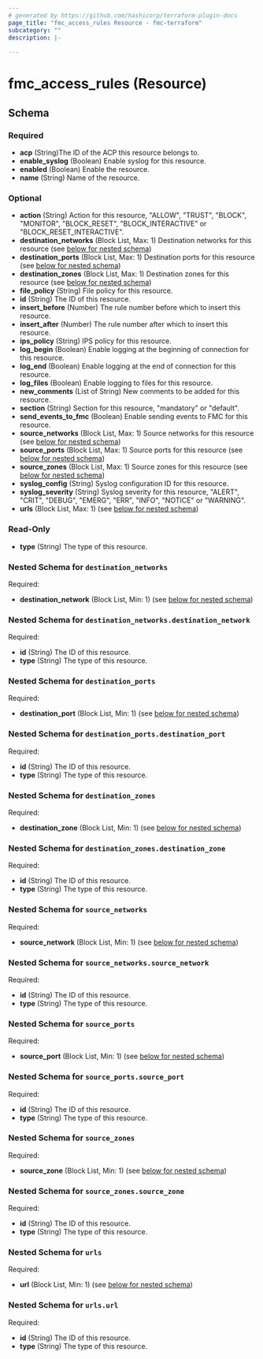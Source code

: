 ```yaml
---
# generated by https://github.com/hashicorp/terraform-plugin-docs
page_title: "fmc_access_rules Resource - fmc-terraform"
subcategory: ""
description: |-
  
---
```


# fmc_access_rules (Resource)





<!-- schema generated by tfplugindocs -->
## Schema

### Required

- **acp** (String)The ID of the ACP this resource belongs to.
- **enable_syslog** (Boolean) Enable syslog for this resource.
- **enabled** (Boolean) Enable the resource.
- **name** (String) Name of the resource.

### Optional

- **action** (String) Action for this resource, "ALLOW", "TRUST", "BLOCK", "MONITOR", "BLOCK_RESET", "BLOCK_INTERACTIVE" or "BLOCK_RESET_INTERACTIVE".
- **destination_networks** (Block List, Max: 1) Destination networks for this resource (see [below for nested schema](#nestedblock--destination_networks))
- **destination_ports** (Block List, Max: 1) Destination ports for this resource (see [below for nested schema](#nestedblock--destination_ports))
- **destination_zones** (Block List, Max: 1) Destination zones for this resource (see [below for nested schema](#nestedblock--destination_zones))
- **file_policy** (String) File policy for this resource.
- **id** (String) The ID of this resource.
- **insert_before** (Number) The rule number before which to insert this resource.
- **insert_after** (Number) The rule number after which to insert this resource.
- **ips_policy** (String) IPS policy for this resource.
- **log_begin** (Boolean) Enable logging at the beginning of connection for this resource.
- **log_end** (Boolean) Enable logging at the end of connection for this resource.
- **log_files** (Boolean) Enable logging to files for this resource.
- **new_comments** (List of String) New comments to be added for this resource.
- **section** (String) Section for this resource, "mandatory" or "default".
- **send_events_to_fmc** (Boolean) Enable sending events to FMC for this resource.
- **source_networks** (Block List, Max: 1) Source networks for this resource (see [below for nested schema](#nestedblock--source_networks))
- **source_ports** (Block List, Max: 1) Source ports for this resource (see [below for nested schema](#nestedblock--source_ports))
- **source_zones** (Block List, Max: 1) Source zones for this resource (see [below for nested schema](#nestedblock--source_zones))
- **syslog_config** (String) Syslog configuration ID for this resource.
- **syslog_severity** (String) Syslog severity for this resource, "ALERT", "CRIT", "DEBUG", "EMERG", "ERR", "INFO", "NOTICE" or "WARNING".
- **urls** (Block List, Max: 1) (see [below for nested schema](#nestedblock--urls))

### Read-Only

- **type** (String) The type of this resource.

<a id="nestedblock--destination_networks"></a>
### Nested Schema for `destination_networks`

Required:

- **destination_network** (Block List, Min: 1) (see [below for nested schema](#nestedblock--destination_networks--destination_network))

<a id="nestedblock--destination_networks--destination_network"></a>
### Nested Schema for `destination_networks.destination_network`

Required:

- **id** (String) The ID of this resource.
- **type** (String) The type of this resource.



<a id="nestedblock--destination_ports"></a>
### Nested Schema for `destination_ports`

Required:

- **destination_port** (Block List, Min: 1) (see [below for nested schema](#nestedblock--destination_ports--destination_port))

<a id="nestedblock--destination_ports--destination_port"></a>
### Nested Schema for `destination_ports.destination_port`

Required:

- **id** (String) The ID of this resource.
- **type** (String) The type of this resource.



<a id="nestedblock--destination_zones"></a>
### Nested Schema for `destination_zones`

Required:

- **destination_zone** (Block List, Min: 1) (see [below for nested schema](#nestedblock--destination_zones--destination_zone))

<a id="nestedblock--destination_zones--destination_zone"></a>
### Nested Schema for `destination_zones.destination_zone`

Required:

- **id** (String) The ID of this resource.
- **type** (String) The type of this resource.



<a id="nestedblock--source_networks"></a>
### Nested Schema for `source_networks`

Required:

- **source_network** (Block List, Min: 1) (see [below for nested schema](#nestedblock--source_networks--source_network))

<a id="nestedblock--source_networks--source_network"></a>
### Nested Schema for `source_networks.source_network`

Required:

- **id** (String) The ID of this resource.
- **type** (String) The type of this resource.



<a id="nestedblock--source_ports"></a>
### Nested Schema for `source_ports`

Required:

- **source_port** (Block List, Min: 1) (see [below for nested schema](#nestedblock--source_ports--source_port))

<a id="nestedblock--source_ports--source_port"></a>
### Nested Schema for `source_ports.source_port`

Required:

- **id** (String) The ID of this resource.
- **type** (String) The type of this resource.



<a id="nestedblock--source_zones"></a>
### Nested Schema for `source_zones`

Required:

- **source_zone** (Block List, Min: 1) (see [below for nested schema](#nestedblock--source_zones--source_zone))

<a id="nestedblock--source_zones--source_zone"></a>
### Nested Schema for `source_zones.source_zone`

Required:

- **id** (String) The ID of this resource.
- **type** (String) The type of this resource.



<a id="nestedblock--urls"></a>
### Nested Schema for `urls`

Required:

- **url** (Block List, Min: 1) (see [below for nested schema](#nestedblock--urls--url))

<a id="nestedblock--urls--url"></a>
### Nested Schema for `urls.url`

Required:

- **id** (String) The ID of this resource.
- **type** (String) The type of this resource.


